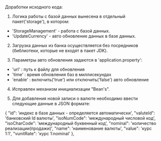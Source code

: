 Доработки исходного кода:

1. Логика работы с базой данных вынесена в отдельный пакет('storage'), в котором:
 - 'StorageManagement' - работа с базой данных.
 - 'UpdateCurrency' - авто обновление данных в базе данных.

2. Загрузка данных из банка осуществляется без посредников (библиотеки, которые не входят в пакет JDK).

3. Параметры авто обновления задаются в 'application.property':
 - 'url' : путь к файлу для обновления
 - 'time' : время обновления баз в миллисекундах
 - 'enable' : включить('true') или отключить('false') авто обновление

4. Исправлен механизм инициализации "Bean's".

5. Для добавления новой записи о валюте необходимо ввести следующие данные в JSON формате:

 {
         "id": 'индекс в базе данных - определяется автоматически',
         "valuteId": 'банковский Id валюты',
         "isoNumCode": 'международный числовой код',
         "isoCharCode": 'международный буквенный код',
         "nominal": 'количество реализации(продажи)',
         "name": 'наименование валюты',
         "value": 'курс 1:1',
         "vunitRate": 'курс 1:nominal'
     },